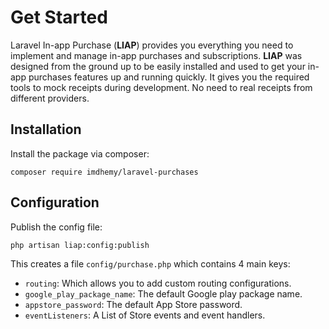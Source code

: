 # Get Started

Laravel In-app Purchase (**LIAP**) provides you everything you need to implement and manage in-app purchases and subscriptions. **LIAP** was designed from the ground up to be easily installed and used to get your in-app purchases features up and running quickly. It gives you the required tools to mock receipts during development. No need to real receipts from different providers.

## Installation

Install the package via composer:

```
composer require imdhemy/laravel-purchases
```

## Configuration

Publish the config file:

```
php artisan liap:config:publish
```

This creates a file `config/purchase.php` which contains 4 main keys:

- `routing`: Which allows you to add custom routing configurations.
- `google_play_package_name`: The default Google play package name.
- `appstore_password`: The default App Store password.
- `eventListeners`: A List of Store events and event handlers.
